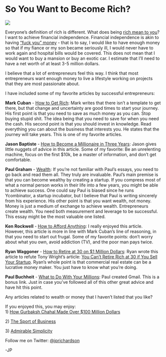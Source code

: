 <!--
id: 1012320994
link: http://loudjet.com/a/so-you-want-to-become-rich
slug: so-you-want-to-become-rich
date: Wed Aug 25 2010 22:30:00 GMT-0500 (CDT)
publish: 2010-08-025
tags: money
-->


So You Want to Become Rich?
===========================

![](http://media.tumblr.com/tumblr_l7qpqu4nuk1qzbc4f.jpg)

Everyone’s definition of rich is different. What does being [rich mean
to
you](http://www.thesimpledollar.com/2010/04/30/what-does-it-mean-to-be-rich/)?
I want to achieve financial independence. Financial independence is akin
to having [“fuck you”
money](http://www.urbandictionary.com/define.php?term=fuck+you+money) -
that is to say, I would like to have enough money so that if my fiance
or my son became seriously ill, I would never have to work again and
hospital bills would be covered. This does not mean that I would want to
buy a mansion or buy an exotic car. I estimate that I’ll need to have a
net worth of at least 3-5 million dollars.

I believe that a lot of entrepreneurs feel this way. I think that most
entrepreneurs want enough money to live a lifestyle working on projects
that they are most passionate about.

I have included some of my favorite articles by successful
entrepreneurs:

**Mark Cuban** - [How to Get
Rich](http://blogmaverick.com/2010/02/23/how-to-get-rich-part-1a/): Mark
writes that there isn’t a template to get there, but that change
and uncertainty are good times to start your journey. His first point is
that you need to save as much money as you can. Stop buying stupid shit.
The idea being that you need to save for when you need the cash. His
second point is that you should invest in knowledge. Read everything you
can about the business that interests you. He states that the journey
will take years. This is one of my favorite articles. 

**Jason Baptiste** - [How to Become a Millionaire in Three
Years](http://jasonlbaptiste.com/startups/how-to-become-a-millionaire-in-three-years/):
Jason gives little nuggets of advice in this article. Some of my
favorite: Be an unrelenting machine, focus on the first \$10k, be a
master of information, and don’t get comfortable.

**Paul Graham** - [Wealth](http://www.paulgraham.com/wealth.html): If
you’re not familiar with Paul’s essays, you need to go back and read
them all. They truly are invaluable. Paul’s main premise is that you can
become wealthy by creating a startup. If you compress most of what a
normal person works in their life into a few years, you might be able to
achieve success. One could say Paul is biased since he runs Ycombinator,
a startup incubator, but I believe that Paul is writing sincerely from
his experience. His other point is that you want wealth, not money.
Money is just a medium of exchange to achieve wealth. Entrepreneurs
create wealth. You need both measurement and leverage to be successful.
This essay might be the most valuable one listed.

**Ken Rockwell** - [How to Afford
Anything](http://www.kenrockwell.com/tech/how-to-afford-anything.htm): I
really enjoyed this article. However, this article is more in line with
Mark Cuban’s line of reasoning, in that you need to start out frugal.
Some of my favorite points: don’t worry about what you own, avoid
addiction (TV), and the poor man pays twice.

**Ryan Waggoner** - [How to Retire at 30 on \$1 Million
Dollars](http://ryanwaggoner.com/2010/08/how-to-retire-at-30-on-1-million/):
Ryan wrote this article to refute Tony Wright’s article: [You Can’t
Retire Rich at 30 if You Sell Your
Startup](http://www.tonywright.com/2010/no-you-cant-retire-rich-at-30-if-you-sell-your-startup/).
Ryan’s whole point is that commercial real estate can be a lucrative
money maker. You just have to know what you’re doing.

**Paul Buchheit** - [What to Do With Your
Millions](http://paulbuchheit.blogspot.com/2010/05/what-to-do-with-your-millions.html):
Paul created Gmail. This is a bonus link. Just in case you’ve followed
all of this other great advice and have hit this point.

Any articles related to wealth or money that I haven’t listed that you
like?

If you enjoyed this, you may enjoy:\
1) [How Gurbaksh Chahal Made Over \$100 Million
Dollars](http://loudjet.com/a/the-dream-gurbaksh-chahal)

2) [The Sport of
Business](http://loudjet.com/a/sport-of-business)

​3) [Admirable
Simplicity](http://loudjet.com/a/admirable-simplicity)

Follow me on Twitter: [@jprichardson](http://twitter.com/jprichardson)

-JP

